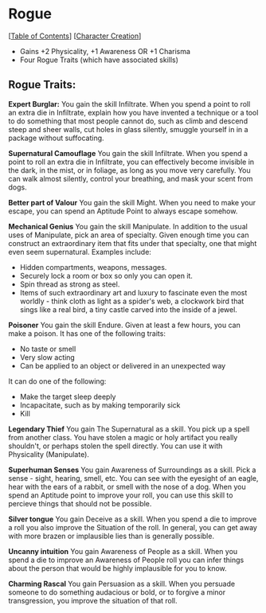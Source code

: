 # Rogue

\[[Table of Contents](../table_of_contents.md)\] \[[Character Creation](../core_character_creation.md)\]

- Gains +2 Physicality, +1 Awareness OR +1 Charisma
- Four Rogue Traits (which have associated skills)

## Rogue Traits:

**Expert Burglar:** You gain the skill Infiltrate. When you spend a point to roll an extra die in Infiltrate, explain how you have invented a technique or a tool to do something that most people cannot do, such as climb and descend steep and sheer walls, cut holes in glass silently, smuggle yourself in in a package without suffocating.

**Supernatural Camouflage** You gain the skill Infiltrate. When you spend a point to roll an extra die in Infiltrate, you can effectively become invisible in the dark, in the mist, or in foliage, as long as you move very carefully. You can walk almost silently, control your breathing, and mask your scent from dogs.

**Better part of Valour** You gain the skill Might. When you need to make your escape, you can spend an Aptitude Point to always escape somehow.

**Mechanical Genius** You gain the skill Manipulate. In addition to the usual uses of Manipulate, pick an area of specialty. Given enough time you can construct an extraordinary item that fits under that specialty, one that might even seem supernatural. Examples include:
- Hidden compartments, weapons, messages.
- Securely lock a room or box so only you can open it.
- Spin thread as strong as steel.
- Items of such extraordinary art and luxury to fascinate even the most worldly - think cloth as light as a spider's web, a clockwork bird that sings like a real bird, a tiny castle carved into the inside of a jewel.

**Poisoner** You gain the skill Endure. Given at least a few hours, you can make a poison. It has one of the following traits:
- No taste or smell
- Very slow acting
- Can be applied to an object or delivered in an unexpected way

It can do one of the following:
- Make the target sleep deeply
- Incapacitate, such as by making temporarily sick
- Kill

**Legendary Thief** You gain The Supernatural as a skill. You pick up a spell from another class. You have stolen a magic or holy artifact you really shouldn't, or perhaps stolen the spell directly. You can use it with Physicality (Manipulate).

**Superhuman Senses** You gain Awareness of Surroundings as a skill. Pick a sense - sight, hearing, smell, etc. You can see with the eyesight of an eagle, hear with the ears of a rabbit, or smell with the nose of a dog. When you spend an Aptitude point to improve your roll, you can use this skill to percieve things that should not be possible.

**Silver tongue** You gain Deceive as a skill. When you spend a die to improve a roll you also improve the Situation of the roll. In general, you can get away with more brazen or implausible lies than is generally possible.

**Uncanny intuition** You gain Awareness of People as a skill. When you spend a die to improve an Awareness of People roll you can infer things about the person that would be highly implausible for you to know.

**Charming Rascal** You gain Persuasion as a skill. When you persuade someone to do something audacious or bold, or to forgive a minor transgression, you improve the situation of that roll.
